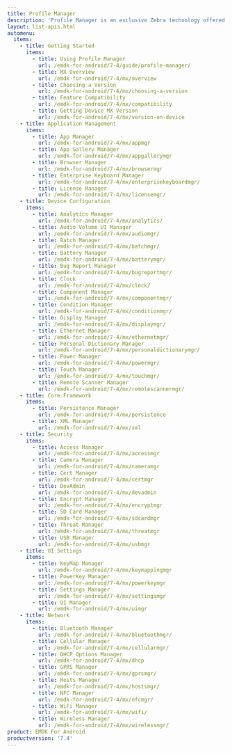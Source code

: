 ```yaml
---
title: Profile Manager
description: 'Profile Manager is an exclusive Zebra technology offered within the EMDK IDE, providing a GUI-based development tool for accessing many of the features provided by Zebra devices. Profile Manager generates the required code automatically, resulting in reduced development time, less coding effort and fewer errors.'
layout: list-apis.html
automenu:
  items:
    - title: Getting Started
      items:
        - title: Using Profile Manager
          url: /emdk-for-android/7-4/guide/profile-manager/
        - title: MX Overview
          url: /emdk-for-android/7-4/mx/overview
        - title: Choosing a Version
          url: /emdk-for-android/7-4/mx/choosing-a-version
        - title: Feature Compatibility
          url: /emdk-for-android/7-4/mx/compatibility
        - title: Getting Device MX Version
          url: /emdk-for-android/7-4/mx/version-on-device
    - title: Application Management
      items:
        - title: App Manager
          url: /emdk-for-android/7-4/mx/appmgr
        - title: App Gallery Manager
          url: /emdk-for-android/7-4/mx/appgallerymgr
        - title: Browser Manager
          url: /emdk-for-android/7-4/mx/browsermgr
        - title: Enterprise Keyboard Manager
          url: /emdk-for-android/7-4/mx/enterprisekeyboardmgr/
        - title: License Manager 
          url: /emdk-for-android/7-4/mx/licensemgr/
    - title: Device Configuration
      items:
        - title: Analytics Manager
          url: /emdk-for-android/7-4/mx/analytics/
        - title: Audio Volume UI Manager
          url: /emdk-for-android/7-4/mx/audiomgr/
        - title: Batch Manager
          url: /emdk-for-android/7-4/mx/batchmgr/
        - title: Battery Manager
          url: /emdk-for-android/7-4/mx/batterymgr/
        - title: Bug Report Manager
          url: /emdk-for-android/7-4/mx/bugreportmgr/
        - title: Clock
          url: /emdk-for-android/7-4/mx/clock/
        - title: Component Manager
          url: /emdk-for-android/7-4/mx/componentmgr/
        - title: Condition Manager
          url: /emdk-for-android/7-4/mx/conditionmgr/
        - title: Display Manager
          url: /emdk-for-android/7-4/mx/displaymgr/
        - title: Ethernet Manager
          url: /emdk-for-android/7-4/mx/ethernetmgr/
        - title: Personal Dictionary Manager
          url: /emdk-for-android/7-4/mx/personaldictionarymgr/
        - title: Power Manager
          url: /emdk-for-android/7-4/mx/powermgr/
        - title: Touch Manager
          url: /emdk-for-android/7-4/mx/touchmgr/
        - title: Remote Scanner Manager
          url: /emdk-for-android/7-4/mx/remotescannermgr/
    - title: Core Framework
      items:
        - title: Persistence Manager
          url: /emdk-for-android/7-4/mx/persistence
        - title: XML Manager
          url: /emdk-for-android/7-4/mx/xml
    - title: Security
      items:
        - title: Access Manager
          url: /emdk-for-android/7-4/mx/accessmgr
        - title: Camera Manager
          url: /emdk-for-android/7-4/mx/cameramgr
        - title: Cert Manager
          url: /emdk-for-android/7-4/mx/certmgr
        - title: DevAdmin
          url: /emdk-for-android/7-4/mx/devadmin
        - title: Encrypt Manager
          url: /emdk-for-android/7-4/mx/encryptmgr
        - title: SD Card Manager
          url: /emdk-for-android/7-4/mx/sdcardmgr
        - title: Threat Manager
          url: /emdk-for-android/7-4/mx/threatmgr
        - title: USB Manager
          url: /emdk-for-android/7-4/mx/usbmgr
    - title: UI Settings
      items:
        - title: KeyMap Manager
          url: /emdk-for-android/7-4/mx/keymappingmgr
        - title: PowerKey Manager
          url: /emdk-for-android/7-4/mx/powerkeymgr
        - title: Settings Manager
          url: /emdk-for-android/7-4/mx/settingsmgr
        - title: UI Manager
          url: /emdk-for-android/7-4/mx/uimgr
    - title: Network
      items:
        - title: Bluetooth Manager
          url: /emdk-for-android/7-4/mx/bluetoothmgr/
        - title: Cellular Manager
          url: /emdk-for-android/7-4/mx/cellularmgr/
        - title: DHCP Options Manager
          url: /emdk-for-android/7-4/mx/dhcp
        - title: GPRS Manager
          url: /emdk-for-android/7-4/mx/gprsmgr/
        - title: Hosts Manager
          url: /emdk-for-android/7-4/mx/hostsmgr/
        - title: NFC Manager
          url: /emdk-for-android/7-4/mx/nfcmgr/
        - title: WiFi Manager
          url: /emdk-for-android/7-4/mx/wifi/
        - title: Wireless Manager
          url: /emdk-for-android/7-4/mx/wirelessmgr/
product: EMDK For Android
productversion: '7.4'
---
```


<!-- 4/24/18: 

DataWedge configuration through Profile Manager Data Capture was terminated in 6.8. 
All functions are now available through DW intent APIs 

All guides below were updated with a note to that effect. 

    - title: Data Capture
      items:
        - title: Activity Selection
          url: /emdk-for-android/7-4/mx/data-capture/activity
        - title: Barcode Input
          url: /emdk-for-android/7-4/mx/data-capture/barcode
        - title: Data Capture Plus
          url: /emdk-for-android/7-4/mx/data-capture/data-capture-plus
        - title: Int Output
          url: /emdk-for-android/7-4/mx/data-capture/intent
        - title: IP Output
          url: /emdk-for-android/7-4/mx/data-capture/IP
        - title: Keystroke Output
          url: /emdk-for-android/7-4/mx/data-capture/keystroke
        - title: MSR Input
          url: /emdk-for-android/7-4/mx/data-capture/msr


 -->